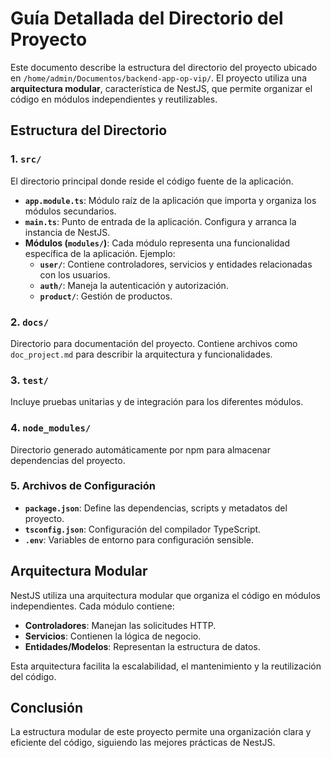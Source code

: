 # Guía Detallada del Directorio del Proyecto

Este documento describe la estructura del directorio del proyecto ubicado en `/home/admin/Documentos/backend-app-op-vip/`. El proyecto utiliza una **arquitectura modular**, característica de NestJS, que permite organizar el código en módulos independientes y reutilizables.

## Estructura del Directorio

### 1. **`src/`**
El directorio principal donde reside el código fuente de la aplicación.

- **`app.module.ts`**: Módulo raíz de la aplicación que importa y organiza los módulos secundarios.
- **`main.ts`**: Punto de entrada de la aplicación. Configura y arranca la instancia de NestJS.
- **Módulos (`modules/`)**: Cada módulo representa una funcionalidad específica de la aplicación. Ejemplo:
    - **`user/`**: Contiene controladores, servicios y entidades relacionadas con los usuarios.
    - **`auth/`**: Maneja la autenticación y autorización.
    - **`product/`**: Gestión de productos.

### 2. **`docs/`**
Directorio para documentación del proyecto. Contiene archivos como `doc_project.md` para describir la arquitectura y funcionalidades.

### 3. **`test/`**
Incluye pruebas unitarias y de integración para los diferentes módulos.

### 4. **`node_modules/`**
Directorio generado automáticamente por npm para almacenar dependencias del proyecto.

### 5. **Archivos de Configuración**
- **`package.json`**: Define las dependencias, scripts y metadatos del proyecto.
- **`tsconfig.json`**: Configuración del compilador TypeScript.
- **`.env`**: Variables de entorno para configuración sensible.

## Arquitectura Modular

NestJS utiliza una arquitectura modular que organiza el código en módulos independientes. Cada módulo contiene:
- **Controladores**: Manejan las solicitudes HTTP.
- **Servicios**: Contienen la lógica de negocio.
- **Entidades/Modelos**: Representan la estructura de datos.

Esta arquitectura facilita la escalabilidad, el mantenimiento y la reutilización del código.

## Conclusión

La estructura modular de este proyecto permite una organización clara y eficiente del código, siguiendo las mejores prácticas de NestJS.